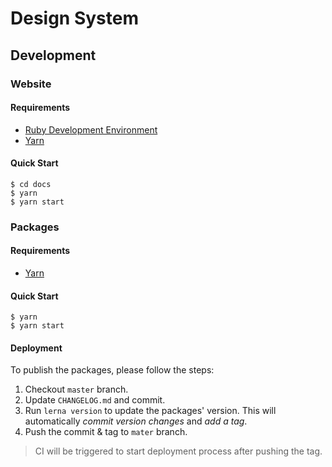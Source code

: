 # Design System

## Development

### Website

#### Requirements
- [Ruby Development Environment](https://jekyllrb.com/docs/installation)
- [Yarn](https://yarnpkg.com)

#### Quick Start
```shell
$ cd docs
$ yarn
$ yarn start
```

### Packages

#### Requirements
- [Yarn](https://yarnpkg.com)

#### Quick Start
```shell
$ yarn
$ yarn start
```

#### Deployment
To publish the packages, please follow the steps:

1. Checkout `master` branch.
2. Update `CHANGELOG.md` and commit.
3. Run `lerna version` to update the packages' version. This will automatically *commit version changes* and *add a tag*.
4. Push the commit & tag to `mater` branch.

> CI will be triggered to start deployment process after pushing the tag.
